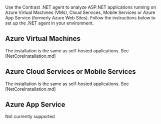 <!--
title: "Using Contrast .NET on Microsoft Azure"
description: "Using Contrast .NET on Microsoft Azure"
tags: "configuration microsoft azure cloud agent installation .Net"
-->

Use the Contrast .NET agent to analyze ASP.NET applications running on Azure Virtual Machines (VMs), Cloud Services, Mobile Services or Azure App Service (formerly Azure Web Sites). Follow the instructions below to set up the .NET agent in your environment. 

## Azure Virtual Machines

The installation is the same as self-hosted applications.  See [NetCoreInstallation.md]

## Azure Cloud Services or Mobile Services

The installation is the same as self-hosted applications.  See [NetCoreInstallation.md]

## Azure App Service

Not currently supported


